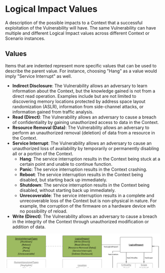 # Logical Impact Values

A description of the possible impacts to a Context that a successful exploitation of the Vulnerability will have. The same Vulnerability can have multiple and different Logical Impact values across different Context or Scenario instances.

## Values

Items that are indented represent more specific values that can be used to describe the parent value. For instance, choosing "Hang" as a value would imply "Service Interrupt" as well.

- **Indirect Disclosure**:  The Vulnerability allows an adversary to learn information about the Context, but the knowledge gained is not from a direct read operation. Examples include but are not limited to discovering memory locations protected by address space layout randomization (ASLR), information from side-channel attacks, or information gained from traffic analysis.
- **Read (Direct)**:  The Vulnerability allows an adversary to cause a breach of confidentiality by gaining unauthorized access to data in the Context.  
- **Resource Removal (Data)**:  The Vulnerability allows an adversary to perform an unauthorized removal (deletion) of data from a resource in the Context.
- **Service Interrupt**:  The Vulnerability allows an adversary to cause an unauthorized loss of availability by temporarily or permanently disabling all or a portion of the Context.
  - **Hang**:  The service interruption results in the Context being stuck at a certain point and unable to continue function.
  - **Panic**:  The service interruption results in the Context crashing.
  - **Reboot**:  The service interruption results in the Context being disabled, but starting back up immediately.
  - **Shutdown**:  The service interruption results in the Context being disabled, without starting back up immediately.
  - **Unrecoverable**:  The service interruption results in a complete and unrecoverable loss of the Context but is non-physical in nature. For example, the corruption of the firmware on a hardware device with no possibility of reload.
- **Write (Direct)**:  The Vulnerability allows an adversary to cause a breach in the integrity of the Context through unauthorized modification or addition of data.

![Logical Impact Values Graph](../figures/graphsnippets/LogicalImpactValuesSnippet.png "Logical Impact Values Graph")